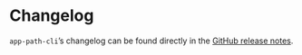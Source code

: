 # Changelog

`app-path-cli`’s changelog can be found directly in the [GitHub release notes](https://github.com/sindresorhus/app-path-cli/releases).
